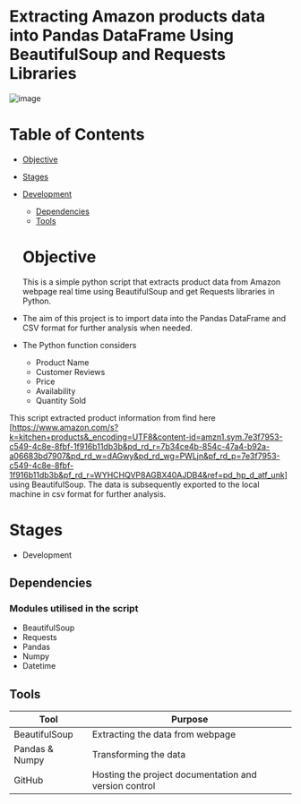 # Extracting Amazon products data into Pandas DataFrame Using BeautifulSoup and Requests Libraries



![image](https://github.com/user-attachments/assets/e5627e11-c766-4ea3-a89f-ecbf265e77d3)



# Table of Contents

- [Objective](#objective)
- [Stages](#stages)
- [Development](#development)
  - [Dependencies](#dependencies)
  - [Tools](#tools)


  # Objective

  This is a simple python script that extracts product data from Amazon webpage real time using BeautifulSoup and get Requests libraries in Python.

- The aim of this project is to import data into the Pandas DataFrame and CSV format for further analysis when needed.

- The Python function considers

  - Product Name
  - Customer Reviews
  - Price
  - Availability
  - Quantity Sold
 
This script extracted product information from find here [https://www.amazon.com/s?k=kitchen+products&_encoding=UTF8&content-id=amzn1.sym.7e3f7953-c549-4c8e-8fbf-1f916b11db3b&pd_rd_r=7b34ce4b-854c-47a4-b92a-a06683bd7907&pd_rd_w=dAGwy&pd_rd_wg=PWLjn&pf_rd_p=7e3f7953-c549-4c8e-8fbf-1f916b11db3b&pf_rd_r=WYHCHQVP8AGBX40AJDB4&ref=pd_hp_d_atf_unk] using BeautifulSoup. The data is subsequently exported to the local machine in csv format for further analysis.



# Stages

- Development

## Dependencies

### Modules utilised in the script

- BeautifulSoup
- Requests
- Pandas
- Numpy
- Datetime


## Tools

| Tool | Purpose |
| --- | --- |
| BeautifulSoup| Extracting the data from webpage|
| Pandas & Numpy | Transforming the data |
| GitHub | Hosting the project documentation and version control |


  
